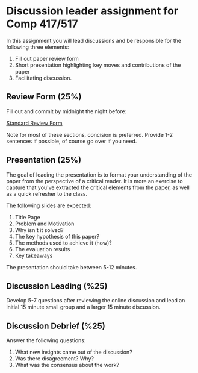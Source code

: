 # Discussion leader assignment for Comp 417/517

In this assignment you will lead discussions and be
responsible for the following three elements:

1. Fill out paper review form
2. Short presentation highlighting key moves and
   contributions of the paper 
3. Facilitating discussion. 
 
## Review Form (25%)

Fill out and commit by midnight the night before: 

[Standard Review Form](./review.md)

Note for most of these sections, concision is preferred.
Provide 1-2 sentences if possible, of course go over if you
need.

## Presentation (25%)

The goal of leading the presentation is to format your
understanding of the paper from the perspective of a
critical reader. It is more an exercise to capture that
you've extracted the critical elements from the paper, as
well as a quick refresher to the class. 

The following slides are expected:

1. Title Page
2. Problem and Motivation
3. Why isn't it solved?
4. The key hypothesis of this paper?
5. The methods used to achieve it (how)?
6. The evaluation results
7. Key takeaways

The presentation should take between 5-12 minutes.

## Discussion Leading (%25)

Develop 5-7 questions after reviewing the online discussion
and lead an initial 15 minute small group and a larger 15
minute discussion.

## Discussion Debrief (%25)

Answer the following questions: 

1. What new insights came out of the discussion?
2. Was there disagreement? Why? 
3. What was the consensus about the work?
